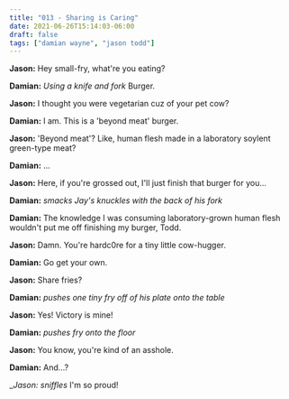 ```yaml
---
title: "013 - Sharing is Caring"
date: 2021-06-26T15:14:03-06:00
draft: false
tags: ["damian wayne", "jason todd"]
---
```


__Jason:__ Hey small-fry, what're you eating?

__Damian:__ *Using a knife and fork* Burger.

__Jason:__ I thought you were vegetarian cuz of your pet cow?

__Damian:__ I am. This is a 'beyond meat' burger.

__Jason:__ 'Beyond meat'? Like, human flesh made in a laboratory soylent green-type meat?

__Damian:__ ...

__Jason:__ Here, if you're grossed out, I'll just finish that burger for you...

__Damian:__ *smacks Jay's knuckles with the back of his fork*

__Damian:__ The knowledge I was consuming laboratory-grown human flesh wouldn't put me off finishing my burger, Todd.

__Jason:__ Damn. You're hardc0re for a tiny little cow-hugger.

__Damian:__ Go get your own.

__Jason:__ Share fries?

__Damian:__ *pushes one tiny fry off of his plate onto the table*

__Jason:__ Yes! Victory is mine!

__Damian:__ *pushes fry onto the floor*

__Jason:__ You know, you're kind of an asshole.

__Damian:__ And...?

__Jason:_ *sniffles* I'm so proud!